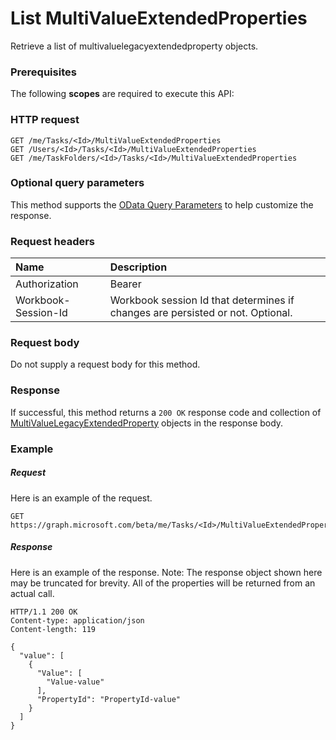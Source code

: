 # List MultiValueExtendedProperties

Retrieve a list of multivaluelegacyextendedproperty objects.
### Prerequisites
The following **scopes** are required to execute this API: 
### HTTP request
<!-- { "blockType": "ignored" } -->
```http
GET /me/Tasks/<Id>/MultiValueExtendedProperties
GET /Users/<Id>/Tasks/<Id>/MultiValueExtendedProperties
GET /me/TaskFolders/<Id>/Tasks/<Id>/MultiValueExtendedProperties
```
### Optional query parameters
This method supports the [OData Query Parameters](http://graph.microsoft.io/docs/overview/query_parameters) to help customize the response.

### Request headers
| Name      |Description|
|:----------|:----------|
| Authorization  | Bearer <code>|
| Workbook-Session-Id  | Workbook session Id that determines if changes are persisted or not. Optional.|

### Request body
Do not supply a request body for this method.
### Response
If successful, this method returns a `200 OK` response code and collection of [MultiValueLegacyExtendedProperty](../resources/multivaluelegacyextendedproperty.md) objects in the response body.
### Example
##### Request
Here is an example of the request.
<!-- {
  "blockType": "request",
  "name": "get_multivalueextendedproperties"
}-->
```http
GET https://graph.microsoft.com/beta/me/Tasks/<Id>/MultiValueExtendedProperties
```
##### Response
Here is an example of the response. Note: The response object shown here may be truncated for brevity. All of the properties will be returned from an actual call.
<!-- {
  "blockType": "response",
  "truncated": true,
  "@odata.type": "microsoft.graph.MultiValueLegacyExtendedProperty",
  "isCollection": true
} -->
```http
HTTP/1.1 200 OK
Content-type: application/json
Content-length: 119

{
  "value": [
    {
      "Value": [
        "Value-value"
      ],
      "PropertyId": "PropertyId-value"
    }
  ]
}
```

<!-- uuid: 8fcb5dbc-d5aa-4681-8e31-b001d5168d79
2015-10-25 14:57:30 UTC -->
<!-- {
  "type": "#page.annotation",
  "description": "List MultiValueExtendedProperties",
  "keywords": "",
  "section": "documentation",
  "tocPath": ""
}-->